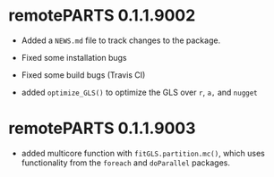 # remotePARTS 0.1.1.9002

* Added a `NEWS.md` file to track changes to the package.

* Fixed some installation bugs

* Fixed some build bugs (Travis CI)

* added `optimize_GLS()` to optimize the GLS over `r`, `a,` and `nugget`

# remotePARTS 0.1.1.9003

* added multicore function with `fitGLS.partition.mc()`, which uses 
functionality from the `foreach` and `doParallel` packages.
